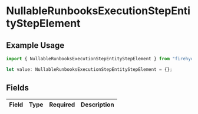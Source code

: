 # NullableRunbooksExecutionStepEntityStepElement

## Example Usage

```typescript
import { NullableRunbooksExecutionStepEntityStepElement } from "firehydrant/models/components";

let value: NullableRunbooksExecutionStepEntityStepElement = {};
```

## Fields

| Field       | Type        | Required    | Description |
| ----------- | ----------- | ----------- | ----------- |